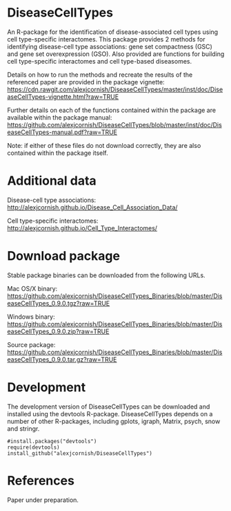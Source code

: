 DiseaseCellTypes
===

An R-package for the identification of disease-associated cell types using cell type-specific interactomes. This package provides 2 methods for identifying disease-cell type associations: gene set compactness (GSC) and gene set overexpression (GSO). Also provided are functions for building cell type-specific interactomes and cell type-based diseasomes.

Details on how to run the methods and recreate the results of the referenced paper are provided in the package vignette: https://cdn.rawgit.com/alexjcornish/DiseaseCellTypes/master/inst/doc/DiseaseCellTypes-vignette.html?raw=TRUE

Further details on each of the functions contained within the package are available within the package manual: https://github.com/alexjcornish/DiseaseCellTypes/blob/master/inst/doc/DiseaseCellTypes-manual.pdf?raw=TRUE

Note: if either of these files do not download correctly, they are also contained within the package itself.


Additional data
===========

Disease-cell type associations: http://alexjcornish.github.io/Disease_Cell_Association_Data/

Cell type-specific interactomes: http://alexjcornish.github.io/Cell_Type_Interactomes/


Download package
===========

Stable package binaries can be downloaded from the following URLs. 

Mac OS/X binary: https://github.com/alexjcornish/DiseaseCellTypes_Binaries/blob/master/DiseaseCellTypes_0.9.0.tgz?raw=TRUE

Windows binary: https://github.com/alexjcornish/DiseaseCellTypes_Binaries/blob/master/DiseaseCellTypes_0.9.0.zip?raw=TRUE

Source package: https://github.com/alexjcornish/DiseaseCellTypes_Binaries/blob/master/DiseaseCellTypes_0.9.0.tar.gz?raw=TRUE


Development
===========

The development version of DiseaseCellTypes can be downloaded and installed using the devtools R-package. DiseaseCellTypes depends on a number of other R-packages, including gplots, igraph, Matrix, psych, snow and stringr.

```
#install.packages("devtools")
require(devtools)
install_github("alexjcornish/DiseaseCellTypes")
```


References
===========

Paper under preparation.
